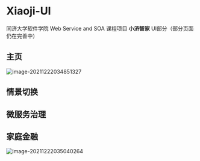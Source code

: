 # Xiaoji-UI

同济大学软件学院 Web Service and SOA 课程项目 **小济智家** UI部分（部分页面仍在完善中）

## 主页

![image-20211222034851327](C:\Users\Lenovo\AppData\Roaming\Typora\typora-user-images\image-20211222034851327.png)



## 情景切换



## 微服务治理



## 家庭金融

![image-20211222035040264](C:\Users\Lenovo\AppData\Roaming\Typora\typora-user-images\image-20211222035040264.png)